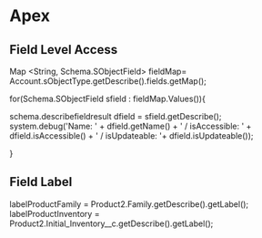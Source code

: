 # Apex

## Field Level Access

Map <String, Schema.SObjectField> fieldMap= Account.sObjectType.getDescribe().fields.getMap();

for(Schema.SObjectField sfield : fieldMap.Values()){

  schema.describefieldresult dfield = sfield.getDescribe();
  system.debug('Name: ' + dfield.getName() + ' / isAccessible: ' + dfield.isAccessible() + ' / isUpdateable: '+ dfield.isUpdateable());
	
}

## Field Label
labelProductFamily = Product2.Family.getDescribe().getLabel();
labelProductInventory = Product2.Initial_Inventory__c.getDescribe().getLabel();

